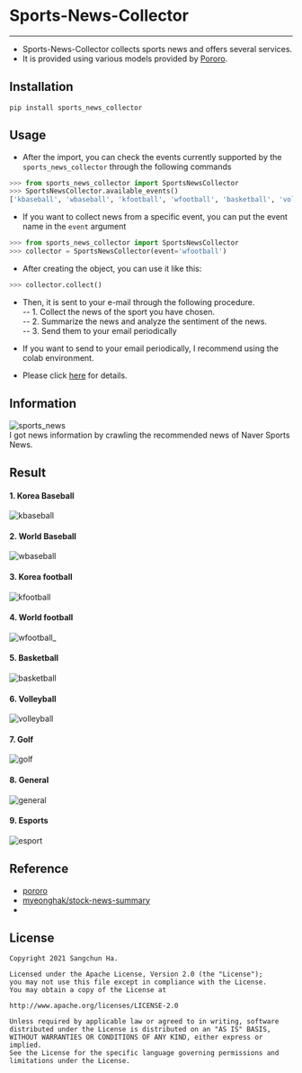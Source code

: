 # Sports-News-Collector
---
- Sports-News-Collector collects sports news and offers several services.  
- It is provided using various models provided by [Pororo](https://github.com/kakaobrain/pororo).  



## Installation
```
pip install sports_news_collector
```  
## Usage
- After the import, you can check the events currently supported by the `sports_news_collector` through the following commands  
```python
>>> from sports_news_collector import SportsNewsCollector
>>> SportsNewsCollector.available_events()
['kbaseball', 'wbaseball', 'kfootball', 'wfootball', 'basketball', 'volleyball', 'golf', 'general', 'esports']
```  
- If you want to collect news from a specific event, you can put the event name in the `event` argument    
```python
>>> from sports_news_collector import SportsNewsCollector
>>> collector = SportsNewsCollector(event='wfootball')
```  
- After creating the object, you can use it like this:  
```python
>>> collector.collect()
```   

- Then, it is sent to your e-mail through the following procedure.  
-- 1.  Collect the news of the sport you have chosen.  
-- 2.  Summarize the news and analyze the sentiment of the news.  
-- 3.  Send them to your email periodically  
  
- If you want to send to your email periodically, I recommend using the colab environment.  
- Please click [here](https://github.com/hasangchun/sports_news_collector/blob/main/make_sports_news.ipynb) for details.  


## Information
![sports_news](https://user-images.githubusercontent.com/54731898/113507570-5fc78680-9586-11eb-8de1-5982f6f4c0c2.jpg)   
I got news information by crawling the recommended news of Naver Sports News.  


## Result
#### 1. Korea Baseball
![kbaseball](https://user-images.githubusercontent.com/54731898/113506464-065c5900-9580-11eb-8497-e85b370b10f1.jpg)  
  
#### 2. World Baseball
![wbaseball](https://user-images.githubusercontent.com/54731898/113506579-a2866000-9580-11eb-8b32-6041a3349c73.PNG)  

#### 3. Korea football
![kfootball](https://user-images.githubusercontent.com/54731898/113506882-4de3e480-9582-11eb-9dc6-c854db3039d7.PNG)  

#### 4. World football
![wfootball_](https://user-images.githubusercontent.com/54731898/113507444-6dc8d780-9585-11eb-9201-6939d43522b2.PNG)  
 

#### 5. Basketball
![basketball](https://user-images.githubusercontent.com/54731898/113507024-0b6ed780-9583-11eb-8ab8-36f59292eb62.PNG)  

#### 6. Volleyball
![volleyball](https://user-images.githubusercontent.com/54731898/113507088-6b657e00-9583-11eb-9b7e-be57918a0901.PNG)  

#### 7. Golf
![golf](https://user-images.githubusercontent.com/54731898/113507223-2726ad80-9584-11eb-8563-b4921f9eecc7.PNG)  

#### 8. General
 ![general](https://user-images.githubusercontent.com/54731898/113507260-576e4c00-9584-11eb-8fc6-bd1564d9e2df.PNG)  
 
#### 9. Esports
![esport](https://user-images.githubusercontent.com/54731898/113506466-06f4ef80-9580-11eb-9c06-e7f9ee2a5156.PNG)  


## Reference
- [pororo](https://kakaobrain.github.io/pororo/)  
- [myeonghak/stock-news-summary](https://github.com/myeonghak/stock-news-summary)  
- 
## License
```
Copyright 2021 Sangchun Ha.

Licensed under the Apache License, Version 2.0 (the "License");
you may not use this file except in compliance with the License.
You may obtain a copy of the License at

http://www.apache.org/licenses/LICENSE-2.0

Unless required by applicable law or agreed to in writing, software
distributed under the License is distributed on an "AS IS" BASIS,
WITHOUT WARRANTIES OR CONDITIONS OF ANY KIND, either express or implied.
See the License for the specific language governing permissions and
limitations under the License.
```